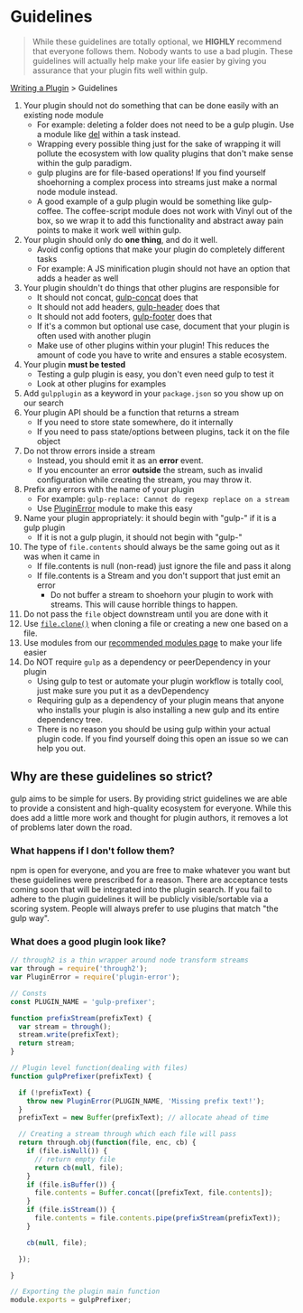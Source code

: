 # Guidelines

> While these guidelines are totally optional, we **HIGHLY** recommend that everyone follows them. Nobody wants to use a bad plugin. These guidelines will actually help make your life easier by giving you assurance that your plugin fits well within gulp.

[Writing a Plugin](README.md) > Guidelines

1. Your plugin should not do something that can be done easily with an existing node module
   - For example: deleting a folder does not need to be a gulp plugin. Use a module like [del](https://github.com/sindresorhus/del) within a task instead.
   - Wrapping every possible thing just for the sake of wrapping it will pollute the ecosystem with low quality plugins that don't make sense within the gulp paradigm.
   - gulp plugins are for file-based operations! If you find yourself shoehorning a complex process into streams just make a normal node module instead.
   - A good example of a gulp plugin would be something like gulp-coffee. The coffee-script module does not work with Vinyl out of the box, so we wrap it to add this functionality and abstract away pain points to make it work well within gulp.
1. Your plugin should only do **one thing**, and do it well.
   - Avoid config options that make your plugin do completely different tasks
   - For example: A JS minification plugin should not have an option that adds a header as well
1. Your plugin shouldn't do things that other plugins are responsible for
   - It should not concat, [gulp-concat](https://github.com/contra/gulp-concat) does that
   - It should not add headers, [gulp-header](https://www.npmjs.com/package/gulp-header) does that
   - It should not add footers, [gulp-footer](https://www.npmjs.com/package/gulp-footer) does that
   - If it's a common but optional use case, document that your plugin is often used with another plugin
   - Make use of other plugins within your plugin! This reduces the amount of code you have to write and ensures a stable ecosystem.
1. Your plugin **must be tested**
   - Testing a gulp plugin is easy, you don't even need gulp to test it
   - Look at other plugins for examples
1. Add `gulpplugin` as a keyword in your `package.json` so you show up on our search
1. Your plugin API should be a function that returns a stream
   - If you need to store state somewhere, do it internally
   - If you need to pass state/options between plugins, tack it on the file object
1. Do not throw errors inside a stream
   - Instead, you should emit it as an **error** event.
   - If you encounter an error **outside** the stream, such as invalid configuration while creating the stream, you may throw it.
1. Prefix any errors with the name of your plugin
   - For example: `gulp-replace: Cannot do regexp replace on a stream`
   - Use [PluginError](https://github.com/gulpjs/plugin-error) module to make this easy
1. Name your plugin appropriately: it should begin with "gulp-" if it is a gulp plugin
   - If it is not a gulp plugin, it should not begin with "gulp-"
1. The type of `file.contents` should always be the same going out as it was when it came in
   - If file.contents is null (non-read) just ignore the file and pass it along
   - If file.contents is a Stream and you don't support that just emit an error
     - Do not buffer a stream to shoehorn your plugin to work with streams. This will cause horrible things to happen.
1. Do not pass the `file` object downstream until you are done with it
1. Use [`file.clone()`](https://github.com/gulpjs/vinyl#clone) when cloning a file or creating a new one based on a file.
1. Use modules from our [recommended modules page](recommended-modules.md) to make your life easier
1. Do NOT require `gulp` as a dependency or peerDependency in your plugin
   - Using gulp to test or automate your plugin workflow is totally cool, just make sure you put it as a devDependency
   - Requiring gulp as a dependency of your plugin means that anyone who installs your plugin is also installing a new gulp and its entire dependency tree.
   - There is no reason you should be using gulp within your actual plugin code. If you find yourself doing this open an issue so we can help you out.

## Why are these guidelines so strict?

gulp aims to be simple for users. By providing strict guidelines we are able to provide a consistent and high-quality ecosystem for everyone. While this does add a little more work and thought for plugin authors, it removes a lot of problems later down the road.

### What happens if I don't follow them?

npm is open for everyone, and you are free to make whatever you want but these guidelines were prescribed for a reason. There are acceptance tests coming soon that will be integrated into the plugin search. If you fail to adhere to the plugin guidelines it will be publicly visible/sortable via a scoring system. People will always prefer to use plugins that match "the gulp way".

### What does a good plugin look like?

```js
// through2 is a thin wrapper around node transform streams
var through = require('through2');
var PluginError = require('plugin-error');

// Consts
const PLUGIN_NAME = 'gulp-prefixer';

function prefixStream(prefixText) {
  var stream = through();
  stream.write(prefixText);
  return stream;
}

// Plugin level function(dealing with files)
function gulpPrefixer(prefixText) {

  if (!prefixText) {
    throw new PluginError(PLUGIN_NAME, 'Missing prefix text!');
  }
  prefixText = new Buffer(prefixText); // allocate ahead of time

  // Creating a stream through which each file will pass
  return through.obj(function(file, enc, cb) {
    if (file.isNull()) {
      // return empty file
      return cb(null, file);
    }
    if (file.isBuffer()) {
      file.contents = Buffer.concat([prefixText, file.contents]);
    }
    if (file.isStream()) {
      file.contents = file.contents.pipe(prefixStream(prefixText));
    }

    cb(null, file);

  });

}

// Exporting the plugin main function
module.exports = gulpPrefixer;
```
